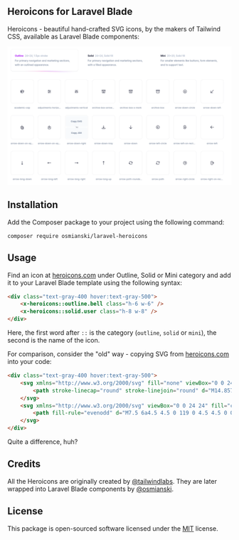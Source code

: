 ## Heroicons for Laravel Blade

Heroicons - beautiful hand-crafted SVG icons, by the makers of Tailwind CSS, available as Laravel Blade components: 

![heroicons.com](docs/screen-capture.png)

## Installation

Add the Composer package to your project using the following command:

```shell
composer require osmianski/laravel-heroicons
```

## Usage

Find an icon at [heroicons.com](https://heroicons.com) under Outline, Solid or Mini category and add it to your Laravel Blade template using the following syntax:

```html
<div class="text-gray-400 hover:text-gray-500">
    <x-heroicons::outline.bell class="h-6 w-6" />
    <x-heroicons::solid.user class="h-8 w-8" />
</div>
```  

Here, the first word after `::` is the category (`outline`, `solid` or `mini`), the second is the name of the icon.

For comparison, consider the "old" way - copying SVG from [heroicons.com](https://heroicons.com) into your code:

```html
<div class="text-gray-400 hover:text-gray-500">
    <svg xmlns="http://www.w3.org/2000/svg" fill="none" viewBox="0 0 24 24" stroke-width="1.5" stroke="currentColor" class="w-6 h-6">
        <path stroke-linecap="round" stroke-linejoin="round" d="M14.857 17.082a23.848 23.848 0 005.454-1.31A8.967 8.967 0 0118 9.75v-.7V9A6 6 0 006 9v.75a8.967 8.967 0 01-2.312 6.022c1.733.64 3.56 1.085 5.455 1.31m5.714 0a24.255 24.255 0 01-5.714 0m5.714 0a3 3 0 11-5.714 0" />
    </svg>
    <svg xmlns="http://www.w3.org/2000/svg" viewBox="0 0 24 24" fill="currentColor" class="w-8 h-8">
        <path fill-rule="evenodd" d="M7.5 6a4.5 4.5 0 119 0 4.5 4.5 0 01-9 0zM3.751 20.105a8.25 8.25 0 0116.498 0 .75.75 0 01-.437.695A18.683 18.683 0 0112 22.5c-2.786 0-5.433-.608-7.812-1.7a.75.75 0 01-.437-.695z" clip-rule="evenodd" />
    </svg>
</div>
```

Quite a difference, huh?

## Credits

All the Heroicons are originally created by [@tailwindlabs](https://github.com/tailwindlabs). They are later wrapped into Laravel Blade components by [@osmianski](https://github.com/osmianski).
   
## License

This package is open-sourced software licensed under the [MIT](LICENSE.md) license.
